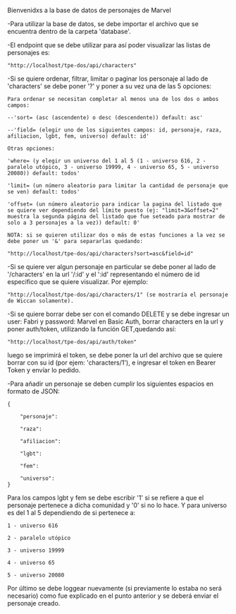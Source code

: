 Bienvenidxs a la base de datos de personajes de Marvel

-Para utilizar la base de datos, se debe importar el archivo que se encuentra dentro de la carpeta 'database'.

-El endpoint que se debe utilizar para así poder visualizar las listas de personajes es:

    "http://localhost/tpe-dos/api/characters"


-Si se quiere ordenar, filtrar, limitar o paginar los personaje al lado de 'characters' se debe poner '?' y poner a su vez una de las 5 opciones: 

    Para ordenar se necesitan completar al menos una de los dos o ambos campos:

    --'sort= (asc (ascendente) o desc (descendente)) default: asc'

    --'field= (elegir uno de los siguientes campos: id, personaje, raza, afiliacion, lgbt, fem, universo) default: id'

    Otras opciones:

    'where= (y elegir un universo del 1 al 5 (1 - universo 616, 2 - paralelo utópico, 3 - universo 19999, 4 - universo 65, 5 - universo 20080)) default: todos'

    'limit= (un número aleatorio para limitar la cantidad de personaje que se ven) default: todos'

    'offset= (un número aleatorio para indicar la pagina del listado que se quiere ver dependiendo del límite puesto (ej: "limit=3&offset=2" muestra la segunda página del listado que fue seteado para mostrar de solo a 3 personajes a la vez)) default: 0'

    NOTA: si se quieren utilizar dos o más de estas funciones a la vez se debe poner un '&' para separarlas quedando:

    "http://localhost/tpe-dos/api/characters?sort=asc&field=id"


-Si se quiere ver algun personaje en particular se debe poner al lado de '/characters' en la url '/:id' y el ':id' representando el número de id
especifico que se quiere visualizar. Por ejemplo:

    "http://localhost/tpe-dos/api/characters/1" (se mostraría el personaje de Wiccan solamente).


-Si se quiere borrar debe ser con el comando DELETE y se debe ingresar un user: Fabri y password: Marvel en Basic Auth, borrar characters en la url y poner auth/token, utilizando la función GET,quedando así:

    "http://localhost/tpe-dos/api/auth/token"

luego se imprimirá el token, se debe poner la url del archivo que se quiere borrar con su id (por ejem: 'characters/1'), e ingresar el token en Bearer Token y envíar lo pedido.

-Para añadir un personaje se deben cumplir los siguientes espacios en formato de JSON:


    {
        
        "personaje":

        "raza":

        "afiliacion":

        "lgbt":

        "fem":

        "universo":
    }

Para los campos lgbt y fem se debe escribir '1' si se refiere a que el personaje pertenece a dicha comunidad y '0' si no lo hace. Y para universo es del 1 al 5 dependiendo de si pertenece a:

    1 - universo 616

    2 - paralelo utópico

    3 - universo 19999

    4 - universo 65

    5 - universo 20080

Por último se debe loggear nuevamente (si previamente lo estaba no será necesario) como fue explicado en el punto anterior y se deberá enviar el personaje creado.
